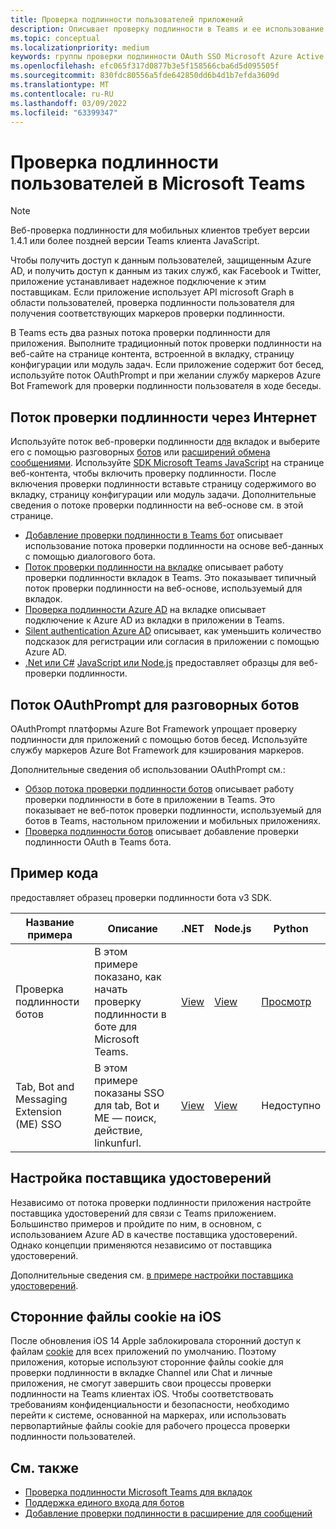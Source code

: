 ```yaml
---
title: Проверка подлинности пользователей приложений
description: Описывает проверку подлинности в Teams и ее использование в приложениях
ms.topic: conceptual
ms.localizationpriority: medium
keywords: группы проверки подлинности OAuth SSO Microsoft Azure Active Directory (Azure AD)
ms.openlocfilehash: efc065f317d0877b3e5f158566cba6d5d095505f
ms.sourcegitcommit: 830fdc80556a5fde642850dd6b4d1b7efda3609d
ms.translationtype: MT
ms.contentlocale: ru-RU
ms.lasthandoff: 03/09/2022
ms.locfileid: "63399347"
---
```

# <a name="authenticate-users-in-microsoft-teams"></a>Проверка подлинности пользователей в Microsoft Teams

> [!Note]
> Веб-проверка подлинности для мобильных клиентов требует версии 1.4.1 или более поздней версии Teams клиента JavaScript.

Чтобы получить доступ к данным пользователей, защищенным Azure AD, и получить доступ к данным из таких служб, как Facebook и Twitter, приложение устанавливает надежное подключение к этим поставщикам. Если приложение использует API microsoft Graph в области пользователей, проверка подлинности пользователя для получения соответствующих маркеров проверки подлинности.

В Teams есть два разных потока проверки подлинности для приложения. Выполните традиционный поток проверки подлинности на веб-сайте на странице контента, встроенной в вкладку, страницу конфигурации или модуль задач.[](~/tabs/how-to/create-tab-pages/content-page.md) Если приложение содержит бот бесед, используйте поток OAuthPrompt и при желании службу маркеров Azure Bot Framework для проверки подлинности пользователя в ходе беседы.

## <a name="web-based-authentication-flow"></a>Поток проверки подлинности через Интернет

Используйте поток веб-проверки подлинности [для](~/tabs/what-are-tabs.md) вкладок и выберите его с помощью разговорных [ботов](~/bots/what-are-bots.md) или [расширений обмена сообщениями](~/messaging-extensions/what-are-messaging-extensions.md). Используйте [SDK Microsoft Teams JavaScript](/javascript/api/overview/msteams-client) на странице веб-контента, чтобы включить проверку подлинности. После включения проверки подлинности вставьте страницу содержимого во вкладку, страницу конфигурации или модуль задачи. Дополнительные сведения о потоке проверки подлинности на веб-основе см. в этой странице.

* [Добавление проверки подлинности в Teams бот](~/bots/how-to/authentication/add-authentication.md) описывает использование потока проверки подлинности на основе веб-данных с помощью диалогового бота.
* [Поток проверки подлинности на вкладке](~/tabs/how-to/authentication/auth-flow-tab.md) описывает работу проверки подлинности вкладок в Teams. Это показывает типичный поток проверки подлинности на веб-основе, используемый для вкладок.
* [Проверка подлинности Azure AD](~/tabs/how-to/authentication/auth-tab-AAD.md) на вкладке описывает подключение к Azure AD из вкладки в приложении в Teams.
* [Silent authentication Azure AD](~/tabs/how-to/authentication/auth-silent-AAD.md) описывает, как уменьшить количество подсказок для регистрации или согласия в приложении с помощью Azure AD.
* [.Net или C#](https://github.com/OfficeDev/microsoft-teams-sample-complete-csharp) [JavaScript или Node.js](https://github.com/OfficeDev/microsoft-teams-sample-complete-node) предоставляет образцы для веб-проверки подлинности.

## <a name="the-oauthprompt-flow-for-conversational-bots"></a>Поток OAuthPrompt для разговорных ботов

OAuthPrompt платформы Azure Bot Framework упрощает проверку подлинности для приложений с помощью ботов бесед. Используйте службу маркеров Azure Bot Framework для кэширования маркеров.

Дополнительные сведения об использовании OAuthPrompt см.:

* [Обзор потока проверки подлинности ботов](~/bots/how-to/authentication/auth-flow-bot.md) описывает работу проверки подлинности в боте в приложении в Teams. Это показывает не веб-поток проверки подлинности, используемый для ботов в Teams, настольном приложении и мобильных приложениях.
* [Проверка подлинности ботов](~/bots/how-to/authentication/add-authentication.md) описывает добавление проверки подлинности OAuth в Teams бота.

## <a name="code-sample"></a>Пример кода

предоставляет образец проверки подлинности бота v3 SDK.

| **Название примера** | **Описание** | **.NET** | **Node.js** | **Python** |
|---------------|------------|------------|-------------|---------------|
| Проверка подлинности ботов | В этом примере показано, как начать проверку подлинности в боте для Microsoft Teams. | [View](https://github.com/microsoft/BotBuilder-Samples/tree/master/samples/csharp_dotnetcore/46.teams-auth) | [View](https://github.com/microsoft/BotBuilder-Samples/tree/master/samples/javascript_nodejs/46.teams-auth) | [Просмотр](https://github.com/microsoft/BotBuilder-Samples/tree/main/samples/python/46.teams-auth) |
| Tab, Bot and Messaging Extension (ME) SSO | В этом примере показаны SSO для tab, Bot и ME — поиск, действие, linkunfurl. |  [View](https://github.com/OfficeDev/Microsoft-Teams-Samples/tree/main/samples/app-sso/csharp) | [View](https://github.com/OfficeDev/Microsoft-Teams-Samples/tree/main/samples/app-sso/nodejs) | Недоступно |

## <a name="configure-the-identity-provider"></a>Настройка поставщика удостоверений

Независимо от потока проверки подлинности приложения настройте поставщика удостоверений для связи с Teams приложением. Большинство примеров и пройдите по ним, в основном, с использованием Azure AD в качестве поставщика удостоверений. Однако концепции применяются независимо от поставщика удостоверений.

Дополнительные сведения см. [в примере настройки поставщика удостоверений](~/concepts/authentication/configure-identity-provider.md).

## <a name="third-party-cookies-on-ios"></a>Сторонние файлы cookie на iOS

После обновления iOS 14 Apple заблокировала сторонний доступ к файлам [cookie](https://webkit.org/blog/10218/full-third-party-cookie-blocking-and-more/) для всех приложений по умолчанию. Поэтому приложения, которые используют сторонние файлы cookie для проверки подлинности в вкладке Channel или Chat и личные приложения, не смогут завершить свои процессы проверки подлинности на Teams клиентах iOS. Чтобы соответствовать требованиям конфиденциальности и безопасности, необходимо перейти к системе, основанной на маркерах, или использовать первопартийные файлы cookie для рабочего процесса проверки подлинности пользователей.

## <a name="see-also"></a>См. также

* [Проверка подлинности Microsoft Teams для вкладок](~/tabs/how-to/authentication/auth-flow-tab.md)
* [Поддержка единого входа для ботов](~/bots/how-to/authentication/auth-aad-sso-bots.md)
* [Добавление проверки подлинности в расширение для сообщений](~/messaging-extensions/how-to/add-authentication.md)
